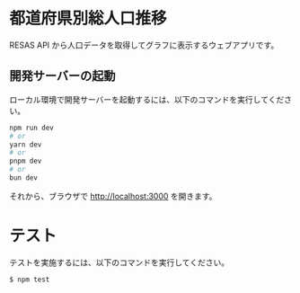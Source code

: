 # 都道府県別総人口推移

RESAS API から人口データを取得してグラフに表示するウェブアプリです。

## 開発サーバーの起動

ローカル環境で開発サーバーを起動するには、以下のコマンドを実行してください。

```bash
npm run dev
# or
yarn dev
# or
pnpm dev
# or
bun dev
```

それから、ブラウザで [http://localhost:3000](http://localhost:3000) を開きます。

# テスト

テストを実施するには、以下のコマンドを実行してください。

```bash
$ npm test
```
